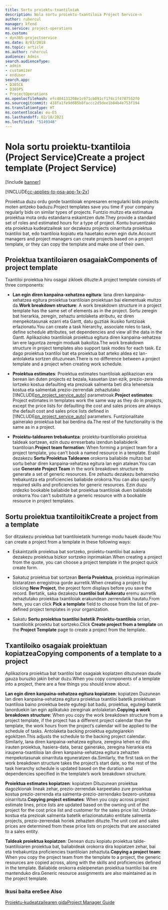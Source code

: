 ```yaml
---
title: Sortu proiektu-txantiloiak
description: Nola sortu proiektu-txantiloia Project Service-n
author: ruhercul
manager: kfend
ms.service: project-operations
ms.custom:
- dyn365-projectservice
ms.date: 8/03/2018
ms.topic: article
ms.author: ruhercul
audience: Admin
search.audienceType:
- admin
- customizer
- enduser
search.app:
- D365CE
- D365PS
- ProjectOperations
ms.openlocfilehash: efc404131208e1c971cb091cf174c1f4707552f0
ms.sourcegitcommit: 418fa1fe9d605b8faccc2d5dee1b04b4e753f194
ms.translationtype: HT
ms.contentlocale: eu-ES
ms.lasthandoff: 02/10/2021
ms.locfileid: "5149348"
---
```

# <a name="create-a-project-template-project-service"></a><span data-ttu-id="ae584-103">Nola sortu proiektu-txantiloia (Project Service)</span><span class="sxs-lookup"><span data-stu-id="ae584-103">Create a project template (Project Service)</span></span>

[!include [banner](../includes/psa-now-project-operations.md)]

[!INCLUDE[cc-applies-to-psa-app-1x-2x](../includes/cc-applies-to-psa-app-1x-2x.md)]

<span data-ttu-id="ae584-104">Proiektua duzu ordu gorde txantiloiak enpresaren erregularki bids projects moten antzeko baduzu.</span><span class="sxs-lookup"><span data-stu-id="ae584-104">Project templates save you time if your company regularly bids on similar types of projects.</span></span> <span data-ttu-id="ae584-105">Funtzio multzo eta estimatua proiektua mota ordu estandarra eskaintzen dute.</span><span class="sxs-lookup"><span data-stu-id="ae584-105">They provide a standard set of roles and estimated hours for a type of project.</span></span> <span data-ttu-id="ae584-106">Kontu buruentzako eta proiektua kudeatzaileak sor dezakezu projects oinarrituta proiektua txantiloi bat, edo txantiloia kopiatu eta hauetako euren egin dute.</span><span class="sxs-lookup"><span data-stu-id="ae584-106">Account managers and project managers can create projects based on a project template, or they can copy the template and make one of their own.</span></span>  
  
## <a name="components-of-project-template"></a><span data-ttu-id="ae584-107">Proiektua txantiloiaren osagaiak</span><span class="sxs-lookup"><span data-stu-id="ae584-107">Components of project template</span></span>
 <span data-ttu-id="ae584-108">Txantiloi proiektua hiru osagai zikloek dituzte:</span><span class="sxs-lookup"><span data-stu-id="ae584-108">A project template consists of three components:</span></span>  
  
- <span data-ttu-id="ae584-109">**Lan egin diren kanpaina-xehatzea egitura**: lana diren kanpaina-xehatzea egitura proiektua txantiloian proiektuan bai elementuak multzo da.</span><span class="sxs-lookup"><span data-stu-id="ae584-109">**Work breakdown structure**: A work breakdown structure in a project template has the same set of elements as in the project.</span></span> <span data-ttu-id="ae584-110">Sortu zeregin bat hierarkia, zeregin, zehaztu antolaketa atributu, ez diren menpekotasunak ezarri eta Gantt, datu guztiak ikusiko funtzioak erlazionatu.</span><span class="sxs-lookup"><span data-stu-id="ae584-110">You can create a task hierarchy, associate roles to task, define schedule attributes, set dependencies and view all the data in the Gantt.</span></span> <span data-ttu-id="ae584-111">Aplikazioko txantiloiak proiektua egitura diren kanpaina-xehatzea lan ere laguntza zeregin moduak bakoitza.</span><span class="sxs-lookup"><span data-stu-id="ae584-111">The work breakdown structure in project templates also support task modes for each task.</span></span> <span data-ttu-id="ae584-112">Ez dago proiektua txantiloi bat eta proiektua bat arteko aldea ez lan-antolaketa sortzen dituzunean.</span><span class="sxs-lookup"><span data-stu-id="ae584-112">There is no difference between a project template and a project when creating work schedule.</span></span>  
  
- <span data-ttu-id="ae584-113">**Proiektua estimates**: Proiektua estimates txantiloiak aplikazioan era berean lan duten projects ez bezala, kasuetan izan ezik, prezio-zerrenda lortzeko kostua defaulting eta prezioak salmenta beti dira lehenetsia kostua eta salmentak prezio-zerrendak zehaztutako [!INCLUDE[pn_project_service_auto](../includes/pn-project-service-auto.md)] parametroak.</span><span class="sxs-lookup"><span data-stu-id="ae584-113">**Project estimates**: Project estimates in templates work the same way as they do in projects, except the price lists for defaulting the cost and sales prices are always the default cost and sales price lists defined in [!INCLUDE[pn_project_service_auto](../includes/pn-project-service-auto.md)] parameters.</span></span> <span data-ttu-id="ae584-114">Funtzionalitate gainerako proiektua bat bai berdina da.</span><span class="sxs-lookup"><span data-stu-id="ae584-114">The rest of the functionality is the same as in a project.</span></span>  
  
- <span data-ttu-id="ae584-115">**Proiektu-taldearen trebakuntza**: proiektu-txantiloirako proiektua taldeak sortzean, ezin duzu erreserbatu izendun baliabiderik txantiloian.</span><span class="sxs-lookup"><span data-stu-id="ae584-115">**Project team formation**: When forming a project team for a project template, you can’t book a named resource in a template.</span></span> <span data-ttu-id="ae584-116">Erabil dezakezu **Sortu Proiektua Taldearen** orokorra baliabide multzo bat sortu behar diren kanpaina-xehatzea egitura lan egin atalean.</span><span class="sxs-lookup"><span data-stu-id="ae584-116">You can use **Generate Project Team** in the work breakdown structure to generate a set of generic resources.</span></span> <span data-ttu-id="ae584-117">Ere zehaztu dezakezu beharrezko trebakuntza eta proficiencies baliabide orokorra.</span><span class="sxs-lookup"><span data-stu-id="ae584-117">You can also specify required skills and proficiencies for generic resources.</span></span> <span data-ttu-id="ae584-118">Ezin duzu ordezko bookable baliabide bat proiektua txantiloiak duen baliabide orokorra.</span><span class="sxs-lookup"><span data-stu-id="ae584-118">You can’t substitute a generic resource with a bookable resource in project templates.</span></span>  
  
## <a name="create-a-project-from-a-template"></a><span data-ttu-id="ae584-119">Sortu proiektua txantiloitik</span><span class="sxs-lookup"><span data-stu-id="ae584-119">Create a project from a template</span></span>  
 <span data-ttu-id="ae584-120">Sor ditzakezu proiektua bat txantiloietatik hurrengo modu hauek daude:</span><span class="sxs-lookup"><span data-stu-id="ae584-120">You can create a project from a template in these following ways:</span></span>  
  
-   <span data-ttu-id="ae584-121">Eskaintzatik proiektua bat sortzeko, proiektu-txantiloi bat aukera dezakezu proiektua bizkor sortzeko inprimakian.</span><span class="sxs-lookup"><span data-stu-id="ae584-121">When creating a project from the quote, you can choose a project template in the project quick create form.</span></span>  
  
-   <span data-ttu-id="ae584-122">Sakatuz proiektua bat sortzean **Berria Proiektua**, proiektua inprimakian bistaratzen erregistroa gorde aurretik.</span><span class="sxs-lookup"><span data-stu-id="ae584-122">When creating a project by clicking **New Project**, the project form displays before you save the record.</span></span> <span data-ttu-id="ae584-123">Bertatik, saka dezakezu **txantiloi bat Aukeratu** eremu aurretik zehaztutako proiektua txantiloiak erakundean zerrendatik hautatu.</span><span class="sxs-lookup"><span data-stu-id="ae584-123">From here, you can click **Pick a template** field to choose from the list of pre-defined project templates in your organization.</span></span>  
  
-   <span data-ttu-id="ae584-124">Sakatu **Sortu proiektua txantiloi batetik** **Proiektu-txantiloia** orrian, txantiloitik proiektu bat sortzeko.</span><span class="sxs-lookup"><span data-stu-id="ae584-124">Click **Create project from a template** on the **Project Template** page to create a project from the template.</span></span>  
  
## <a name="copying-components-of-a-template-to-a-project"></a><span data-ttu-id="ae584-125">Txantiloiko osagaiak proiektuan kopiatzea</span><span class="sxs-lookup"><span data-stu-id="ae584-125">Copying components of a template to a project</span></span>  
 <span data-ttu-id="ae584-126">Aplikaziora proiektua bat txantiloi bat osagaiak kopiatzen dituzunean daude gauza buruzko jakin behar duzu.</span><span class="sxs-lookup"><span data-stu-id="ae584-126">When you copy components of a template into a project, there are a few things you should know about.</span></span>  
  
 <span data-ttu-id="ae584-127">**Lan egin diren kanpaina-xehatzea egitura kopiatzen**: kopiatzen Duzunean lan diren kanpaina-xehatzea egitura proiektua txantiloi batetik proiektuan txantiloia baino proiektua beste egutegi bat badu, proiektua, egutegi batetik lanorduekin lan egin aplikatuko zereginak antolaketan.</span><span class="sxs-lookup"><span data-stu-id="ae584-127">**Copying a work breakdown structure**: When you copy the work breakdown structure from a project template, if the project has a different project calendar than the template, the work hours from the project’s calendar will be applied to the schedule of tasks.</span></span> <span data-ttu-id="ae584-128">Antolaketa backing proiektua egutegiarekin egokitzen.</span><span class="sxs-lookup"><span data-stu-id="ae584-128">This adjusts the schedule to the backing project calendar.</span></span> <span data-ttu-id="ae584-129">Similarly, lana diren kanpaina-xehatzea egitura, zeregina lehen ez ditu irauten proiektua, hasiera-data, beraz gainerako, zeregina hierarkia eta iraupena-txantiloia lan diren kanpaina-xehatzea egitura zehazten menpekotasunak oinarrituta eguneratzen da.</span><span class="sxs-lookup"><span data-stu-id="ae584-129">Similarly, the first task on the work breakdown structure takes the project’s start date, so the rest of the task hierarchy schedule is updated based on the duration and dependencies specified in the template’s work breakdown structure.</span></span>  
  
 <span data-ttu-id="ae584-130">**Proiektua estimates kopiatzen**: kopiatzen Dituzunean proiektua dagozkionak lineak zehar, prezio-zerrendak karpeetako zure proiektua kostua prezio-zerrenda eta salmenta-prezio-zerrendako bezero-unitatea oinarrituta.</span><span class="sxs-lookup"><span data-stu-id="ae584-130">**Copying project estimates**: When you copy across project estimate lines, price lists are updated based on the owning unit of the project for the cost price list and customer for the sales price list.</span></span> <span data-ttu-id="ae584-131">Unitate-kostua eta prezioak salmenta batetik erlazionatutako entitate salmenta projects, prezio-zerrendak horiek zehazten dituzte.</span><span class="sxs-lookup"><span data-stu-id="ae584-131">The unit cost and sales prices are determined from these price lists on projects that are associated to a sales entity.</span></span>  
  
 <span data-ttu-id="ae584-132">**Taldeak proiektua kopiatzen**: Denean duzu kopiatu proiektua talde-txantiloiaren proiektua bat, baliabideak orokorra dira kopiatzen zehar, bai eta trebakuntza proficiencies txantiloian zehaztuta.</span><span class="sxs-lookup"><span data-stu-id="ae584-132">**Copying a project team**: When you copy the project team from the template to a project, the generic resources are copied across, along with the skills and proficiencies defined in the template.</span></span> <span data-ttu-id="ae584-133">Baliabide orokorra esleipenetan proiektua txantiloi bai ere mantenduko dira.</span><span class="sxs-lookup"><span data-stu-id="ae584-133">Generic resource assignments are also maintained as in the project template.</span></span>  
  
### <a name="see-also"></a><span data-ttu-id="ae584-134">Ikusi baita ere</span><span class="sxs-lookup"><span data-stu-id="ae584-134">See Also</span></span>  
 [<span data-ttu-id="ae584-135">Proiektu-kudeatzailearen gida</span><span class="sxs-lookup"><span data-stu-id="ae584-135">Project Manager Guide</span></span>](../psa/project-manager-guide.md)
